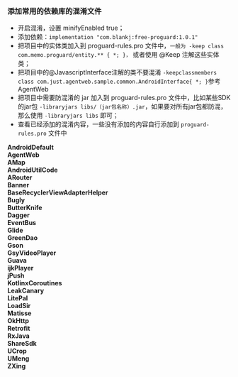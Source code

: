 ### 添加常用的依赖库的混淆文件

* 开启混淆，设置 minifyEnabled true；
* 添加依赖：`implementation "com.blankj:free-proguard:1.0.1"`
* 把项目中的实体类加入到 proguard-rules.pro 文件中，`一般为 -keep class com.memo.proguard/entity.** { *; }，` 或者使用 @Keep 注解这些实体类；
* 把项目中的@JavascriptInterface注解的类不要混淆 `-keepclassmembers class com.just.agentweb.sample.common.AndroidInterface{ *; }`参考AgentWeb
* 把项目中需要防混淆的 jar 加入到 proguard-rules.pro 文件中，比如某些SDK的jar包 `-libraryjars libs/（jar包名称）.jar`，如果要对所有jar包都防混，那么使用 `-libraryjars libs` 即可；
* 查看已经添加的混淆内容，一些没有添加的内容自行添加到 `proguard-rules.pro` 文件中

**AndroidDefault  
AgentWeb  
AMap  
AndroidUtilCode  
ARouter  
Banner  
BaseRecyclerViewAdapterHelper  
Bugly  
ButterKnife  
Dagger  
EventBus  
Glide  
GreenDao  
Gson  
GsyVideoPlayer  
Guava  
ijkPlayer  
jPush  
KotlinxCoroutines  
LeakCanary  
LitePal  
LoadSir  
Matisse  
OkHttp  
Retrofit  
RxJava  
ShareSdk  
UCrop  
UMeng  
ZXing**

